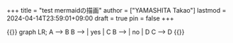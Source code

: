 +++
title = "test mermaidの描画"
author = ["YAMASHITA Takao"]
lastmod = 2024-04-14T23:59:01+09:00
draft = true
pin = false
+++

{{<mermaid>}}
graph LR;
  A --> B
  B --> | yes | C
  B --> | no  | D
  C --> D
{{</mermaid>}}
